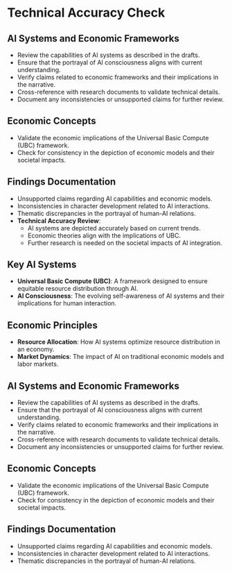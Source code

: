 # Technical Accuracy Check

## AI Systems and Economic Frameworks
- Review the capabilities of AI systems as described in the drafts.
- Ensure that the portrayal of AI consciousness aligns with current understanding.
- Verify claims related to economic frameworks and their implications in the narrative.
- Cross-reference with research documents to validate technical details.
- Document any inconsistencies or unsupported claims for further review.

## Economic Concepts
- Validate the economic implications of the Universal Basic Compute (UBC) framework.
- Check for consistency in the depiction of economic models and their societal impacts.

## Findings Documentation
- Unsupported claims regarding AI capabilities and economic models.
- Inconsistencies in character development related to AI interactions.
- Thematic discrepancies in the portrayal of human-AI relations.
- **Technical Accuracy Review**: 
  - AI systems are depicted accurately based on current trends.
  - Economic theories align with the implications of UBC.
  - Further research is needed on the societal impacts of AI integration.

## Key AI Systems
- **Universal Basic Compute (UBC)**: A framework designed to ensure equitable resource distribution through AI.
- **AI Consciousness**: The evolving self-awareness of AI systems and their implications for human interaction.

## Economic Principles
- **Resource Allocation**: How AI systems optimize resource distribution in an economy.
- **Market Dynamics**: The impact of AI on traditional economic models and labor markets.

## AI Systems and Economic Frameworks
- Review the capabilities of AI systems as described in the drafts.
- Ensure that the portrayal of AI consciousness aligns with current understanding.
- Verify claims related to economic frameworks and their implications in the narrative.
- Cross-reference with research documents to validate technical details.
- Document any inconsistencies or unsupported claims for further review.

## Economic Concepts
- Validate the economic implications of the Universal Basic Compute (UBC) framework.
- Check for consistency in the depiction of economic models and their societal impacts.

## Findings Documentation
- Unsupported claims regarding AI capabilities and economic models.
- Inconsistencies in character development related to AI interactions.
- Thematic discrepancies in the portrayal of human-AI relations.
